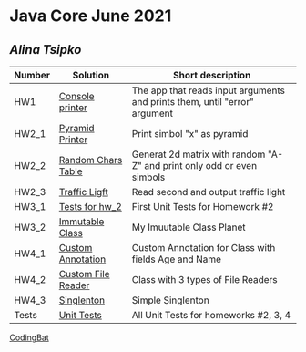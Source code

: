 # Java Core June 2021

## *Alina Tsipko*

| Number | Solution  | Short description
| --- | --- | --- |
| HW1 | [Console printer](https://github.com/NikolaevArtem/Java_Core_June_2021/tree/feature/AlinaTsipko/src/main/java/homework_1) | The app that reads input arguments and prints them, until "error" argument|
| HW2_1 | [Pyramid Printer](https://github.com/NikolaevArtem/Java_Core_June_2021/tree/feature/AlinaTsipko/src/main/java/homework_2/pyramid_printer) | Print simbol "x" as pyramid |
| HW2_2 | [Random Chars Table](https://github.com/NikolaevArtem/Java_Core_June_2021/tree/feature/AlinaTsipko/src/main/java/homework_2/random_chars_table) | Generat 2d matrix with random "A-Z" and print only odd or even simbols |
| HW2_3 | [Traffic Ligft](https://github.com/NikolaevArtem/Java_Core_June_2021/tree/feature/AlinaTsipko/src/main/java/homework_2/traffic_light)| Read second and output traffic light |
| HW3_1 | [Tests for hw_2](https://github.com/NikolaevArtem/Java_Core_June_2021/tree/feature/AlinaTsipko/src/test/java/homework_2) | First Unit Tests for Homework #2 |
| HW3_2 | [Immutable Class](https://github.com/NikolaevArtem/Java_Core_June_2021/tree/feature/AlinaTsipko/src/main/java/homework_3/immutable_class) | My Imuutable Class Planet |
| HW4_1 | [Custom Annotation](https://github.com/NikolaevArtem/Java_Core_June_2021/tree/feature/AlinaTsipko/src/main/java/homework_4/custom_annotation) | Custom Annotation for Class with fields Age and Name |
| HW4_2 | [Custom File Reader](https://github.com/NikolaevArtem/Java_Core_June_2021/tree/feature/AlinaTsipko/src/main/java/homework_4/custom_file_reader) | Class with 3 types of File Readers|
| HW4_3 | [Singlenton](https://github.com/NikolaevArtem/Java_Core_June_2021/tree/feature/AlinaTsipko/src/main/java/homework_4/singlenton) | Simple Singlenton |
| Tests | [Unit Tests](https://github.com/NikolaevArtem/Java_Core_June_2021/tree/feature/AlinaTsipko/src/test/java/homework_2) | All Unit Tests for homeworks #2, 3, 4 |
[CodingBat](https://codingbat.com/done?user=tcipkoalina2000@mail.ru&tag=9057287119)